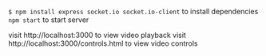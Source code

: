 `$ npm install express socket.io socket.io-client` to install dependencies
`npm start` to start server

visit http://localhost:3000 to view video playback
visit http://localhost:3000/controls.html to view video controls
